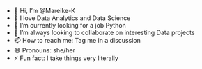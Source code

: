 - 👋 Hi, I’m @Mareike-K
- 👀 I love Data Analytics and Data Science
- 🌱 I’m currently looking for a job Python
- 💞️ I’m always looking to collaborate on interesting Data projects
- 📫 How to reach me: Tag me in a discussion
- 😄 Pronouns: she/her
- ⚡ Fun fact: I take things very literally

<!---
Mareike-K/Mareike-K is a ✨ special ✨ repository because its `README.md` (this file) appears on your GitHub profile.
You can click the Preview link to take a look at your changes.
--->
